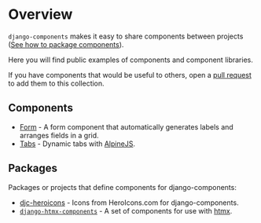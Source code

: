 # Overview

`django-components` makes it easy to share components between projects
([See how to package components](../concepts/advanced/component_libraries.md)).

Here you will find public examples of components and component libraries.

If you have components that would be useful to others, open a [pull request](https://github.com/django-components/django-components/pulls) to add them to this collection.

## Components

- [Form](./form.md) - A form component that automatically generates labels and arranges fields in a grid.
- [Tabs](./tabs.md) - Dynamic tabs with [AlpineJS](https://alpinejs.dev/).

## Packages

Packages or projects that define components for django-components:

- [djc-heroicons](https://pypi.org/project/djc-heroicons/) - Icons from HeroIcons.com for django-components.
- [`django-htmx-components`](https://github.com/iwanalabs/django-htmx-components) - A set of components for use with [htmx](https://htmx.org/).
